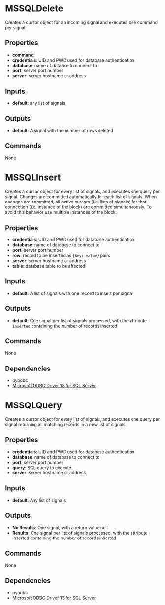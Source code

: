 MSSQLDelete
===========
Creates a cursor object for an incoming signal and executes one command per signal.

Properties
----------
- **command**: 
- **credentials**: UID and PWD used for database authentication
- **database**: name of databse to connect to
- **port**: server port number
- **server**: server hostname or address

Inputs
------
- **default**: any list of signals

Outputs
-------
- **default**: A signal with the number of rows deleted

Commands
--------
None

MSSQLInsert
===========
Creates a cursor object for every list of signals, and executes one query per signal. Changes are committed automatically for each list of signals. When changes are committed, all active cursors (i.e. lists of signals) for that connection (i.e. instance of the block) are committed simultaneously. To avoid this behavior use multiple instances of the block.

Properties
----------
- **credentials**: UID and PWD used for database authentication
- **database**: name of database to connect to
- **port**: server port number
- **row**: record to be inserted as `{key: value}` pairs
- **server**: server hostname or address
- **table**: database table to be affected

Inputs
------
- **default**: A list of signals with one record to insert per signal

Outputs
-------
- **default**: One signal per list of signals processed, with the attribute `inserted` containing the number of records inserted

Commands
--------
None

Dependencies
------------
- pyodbc
- [Microsoft ODBC Driver 13 for SQL Server](https://www.microsoft.com/en-us/download/details.aspx?id=50420)

MSSQLQuery
==========
Creates a cursor object for every list of signals, and executes one query per signal returning all matching records in a new list of signals.

Properties
----------
- **credentials**: UID and PWD used for database authentication
- **database**: name of database to connect to
- **port**: server port number
- **query**: SQL query to execute
- **server**: server hostname or address

Inputs
------
- **default**: Any list of signals

Outputs
-------
- **No Results**: One signal, with a return value null
- **Results**: One signal per list of signals processed, with the attribute inserted containing the number of records inserted 

Commands
--------
None

Dependencies
------------
- pyodbc
- [Microsoft ODBC Driver 13 for SQL Server](https://www.microsoft.com/en-us/download/details.aspx?id=50420)

